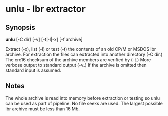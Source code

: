 # unlu - lbr extractor

## Synopsis

**unlu** [-C dir] [-v] [-t|-l|-x] [-f archive] 

Extract (-x), list (-l) or test (-t) the contents of an old CP/M or MSDOS lbr archive.
For extraction the files can extracted into another directory (-C dir.)
The crc16 checksum of the archive members are verified by (-t.)
More verbose output to standard output (-v.)
If the archive is omitted then standard input is assumed.

## Notes

The whole archive is read into memory before extraction or testing so unlu can be used as part of pipeline. No file seeks are used.  The largest possible lbr archive must be less than 16 Mb.

